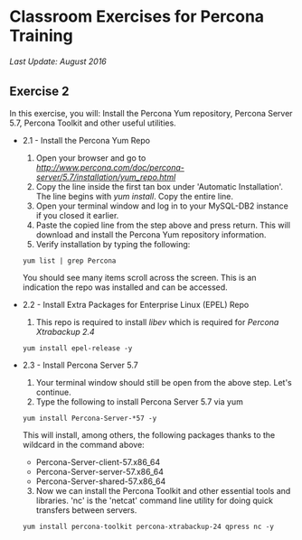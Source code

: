 # Classroom Exercises for Percona Training
###### Last Update: August 2016

## Exercise 2

In this exercise, you will: Install the Percona Yum repository, Percona Server 5.7, Percona Toolkit and other useful utilities.

* 2.1 - Install the Percona Yum Repo
  1. Open your browser and go to _http://www.percona.com/doc/percona-server/5.7/installation/yum_repo.html_
  2. Copy the line inside the first tan box under 'Automatic Installation'. The line begins with *yum install*. Copy the entire line.
  3. Open your terminal window and log in to your MySQL-DB2 instance if you closed it earlier.
  4. Paste the copied line from the step above and press return. This will download and install the Percona Yum repository information.
  5. Verify installation by typing the following:

    `yum list | grep Percona`
    
    You should see many items scroll across the screen. This is an indication the repo was installed and can be accessed.

* 2.2 - Install Extra Packages for Enterprise Linux (EPEL) Repo
  1. This repo is required to install *libev* which is required for *Percona Xtrabackup 2.4*
  
    `yum install epel-release -y`

* 2.3 - Install Percona Server 5.7
  1. Your terminal window should still be open from the above step. Let's continue.
  2. Type the following to install Percona Server 5.7 via yum

    `yum install Percona-Server-*57 -y`
    
    This will install, among others, the following packages thanks to the wildcard in the command above:
    
    * Percona-Server-client-57.x86_64
    * Percona-Server-server-57.x86_64
    * Percona-Server-shared-57.x86_64
    
  3. Now we can install the Percona Toolkit and other essential tools and libraries. 'nc' is the 'netcat' command line utility for doing quick transfers between servers.

    `yum install percona-toolkit percona-xtrabackup-24 qpress nc -y`
